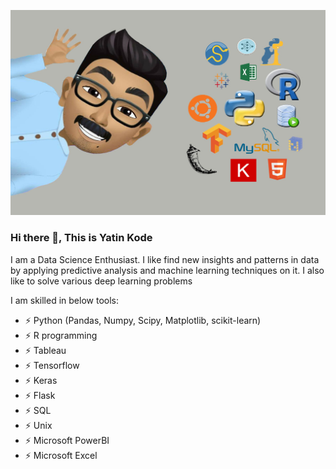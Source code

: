 
![data](https://github.com/yatinkode/yatinkode/blob/master/Banner.jpg)

### Hi there 👋,  This is Yatin Kode
I am a Data Science Enthusiast. I like find new insights and patterns in data by applying predictive analysis and machine learning techniques on it. I also like to solve various deep learning problems

I am skilled in below tools:
 - ⚡ Python (Pandas, Numpy, Scipy, Matplotlib, scikit-learn)
 - ⚡ R programming
 - ⚡ Tableau
 - ⚡ Tensorflow
 - ⚡ Keras
 - ⚡ Flask
 - ⚡ SQL
 - ⚡ Unix
 - ⚡ Microsoft PowerBI
 - ⚡ Microsoft Excel
 

<!--
**yatinkode/yatinkode** is a ✨ _special_ ✨ repository because its `README.md` (this file) appears on your GitHub profile.

Here are some ideas to get you started:
- 😄 Pronouns: ...
- ⚡ Fun fact: ...
-->
